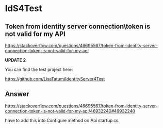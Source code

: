 # IdS4Test

## Token from identity server connection\token is not valid for my API

https://stackoverflow.com/questions/46695567/token-from-identity-server-connection-token-is-not-valid-for-my-api

**UPDATE 2**

You can find the test project here:

https://github.com/LisaTatum/IdentityServer4Test

## Answer
https://stackoverflow.com/questions/46695567/token-from-identity-server-connection-token-is-not-valid-for-my-api/46932240#46932240

have to add this into Configure method on Api startup.cs



